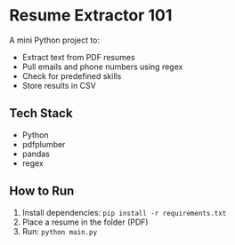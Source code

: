 # Resume Extractor 101

A mini Python project to:
- Extract text from PDF resumes
- Pull emails and phone numbers using regex
- Check for predefined skills
- Store results in CSV

## Tech Stack
- Python
- pdfplumber
- pandas
- regex

## How to Run
1. Install dependencies: `pip install -r requirements.txt`
2. Place a resume in the folder (PDF)
3. Run: `python main.py`
